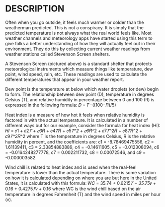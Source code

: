 # DESCRIPTION

Often when you go outside, it feels much warmer or colder than the weatherman predicted. 
This is not a conspiracy. It is simply that the predicted temperature is not always what the real world feels like. 
Most weather channels and meteorology apps have started using this term to give folks a better understanding of how they will actually feel out in their environment. 
They do this by collecting current weather readings from weather stations called Stevenson Screen shelters.

A Stevenson Screen (pictured above) is a standard shelter that protects meteorological instruments which measure things like temperature, 
dew point, wind speed, rain, etc. These readings are used to calculate the different temperatures that appear in your weather report.

Dew point is the temperature at below which water droplets (or dew) begin to form. 
The relationship between dew point (D), temperature in degrees Celsius (T), and relative humidity in percentage between 0 and 100 (R) 
is expressed in the following formula: 𝐷 = 𝑇−((100−𝑅)/5)

Heat index is a measure of how hot it feels when relative humidity is factored in with the actual temperature. 
It is calculated in a number of different ways but for our example, consider the formula for heat index (HI): 
𝐻𝐼 = 𝑐1 + 𝑐2*𝑇 + 𝑐3*𝑅 + 𝑐4*𝑇*𝑅 + 𝑐5*𝑇^2 + 𝑐6*𝑅^2 + 𝑐7*𝑇^2*𝑅 + 𝑐8*𝑇*𝑅^2 + 𝑐9*𝑇^2*𝑅^2
where T is the temperature in degrees Celsius, R is the relative humidity in percent, and the coefficients are: 
c1 = -8.78469475556, c2 = 1.61139411, c3 = 2.33854883889, c4 = -0.14611605, c5 = -0.012308094, c6 = -0.0164248277778, c7 = 0.002211732, 
c8 = 0.00072546, and c9 = -0.000003582.

Wind chill is related to heat index and is used when the real-feel temperature is lower than the actual temperature. 
There is some variation on how it is calculated depending on where you are but here in the United States, it is calculated with this formula:
𝑊𝐶 = 35.74 + 0.6215*𝑇 − 35.75*𝑣 + 0.16 + 0.4275*𝑇*𝑣 + 0.16
where WC is the wind chill based on the air temperature in degrees Fahrenheit (T) and the wind speed in miles per hour (v).

